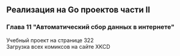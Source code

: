 ## Реализация на Go проектов части II
### Глава 11 "Автоматический сбор данных в интернете"
Учебный проект на странице 322  
Загрузка всех комиксов на сайте XKCD